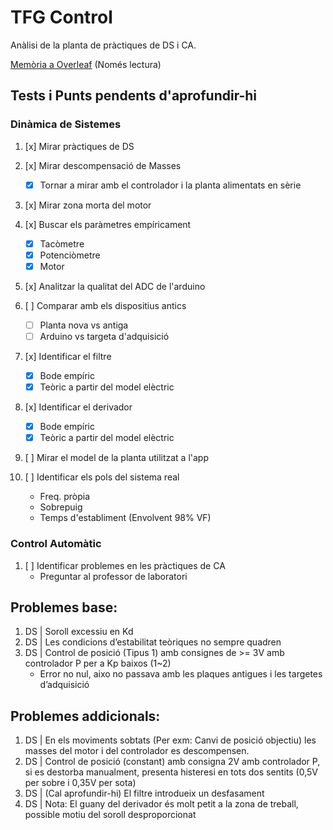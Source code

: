 # TFG Control

Anàlisi de la planta de pràctiques de DS i CA.

[Memòria a Overleaf](https://www.overleaf.com/read/yvxmjhnzsfbc) (Només lectura)

## Tests i Punts pendents d'aprofundir-hi
### Dinàmica de Sistemes
1. [x] Mirar pràctiques de DS
	
2. [x] Mirar descompensació de Masses
	- [x] Tornar a mirar amb el controlador i la planta alimentats en sèrie
	
3. [x] Mirar zona morta del motor
	
4. [x] Buscar els paràmetres empíricament
	- [x] Tacòmetre
	- [x] Potenciòmetre
	- [x] Motor
	
5. [x] Analitzar la qualitat del ADC de l'arduino
	
6. [ ] Comparar amb els dispositius antics
	- [ ] Planta nova vs antiga
	- [ ] Arduino vs targeta d'adquisició
	
7. [x] Identificar el filtre
	- [x] Bode empíric
	- [x] Teòric a partir del model elèctric
	
8. [x] Identificar el derivador
	- [x] Bode empíric
	- [x] Teòric a partir del model elèctric
	
9. [ ] Mirar el model de la planta utilitzat a l'app
	
10. [ ] Identificar els pols del sistema real
	- Freq. pròpia
	- Sobrepuig
	- Temps d'establiment (Envolvent 98% VF)

### Control Automàtic
1. [ ] Identificar problemes en les pràctiques de CA
	- Preguntar al professor de laboratori

## Problemes base:

1. DS | Soroll excessiu en Kd
2. DS | Les condicions d’estabilitat teòriques no sempre quadren
3. DS | Control de posició (Tipus 1) amb consignes de >= 3V amb controlador P per a Kp baixos (1~2)
	- Error no nul, aixo no passava amb les plaques antigues i les targetes d’adquisició

## Problemes addicionals:

1. DS | En els moviments sobtats (Per exm: Canvi de posició objectiu) les masses del motor i del controlador es descompensen.
2. DS | Control de posició (constant) amb consigna 2V amb controlador P, si es destorba manualment, presenta histeresi en tots dos sentits (0,5V per sobre i 0,35V per sota)
3. DS | (Cal aprofundir-hi) El filtre introdueix un desfasament
4. DS | Nota: El guany del derivador és molt petit a la zona de treball, possible motiu del soroll desproporcionat
